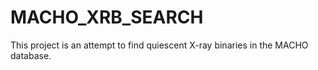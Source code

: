 MACHO_XRB_SEARCH
================

This project is an attempt to find quiescent X-ray binaries in the MACHO database.
